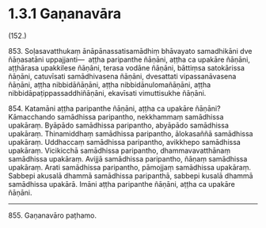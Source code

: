 

# 1.3.1 Gaṇanavāra




(152.)

853\. Soḷasavatthukaṃ ānāpānassatisamādhiṃ bhāvayato samadhikāni dve ñāṇasatāni uppajjanti—  aṭṭha paripanthe ñāṇāni, aṭṭha ca upakāre ñāṇāni, aṭṭhārasa upakkilese ñāṇāni, terasa vodāne ñāṇāni, bāttiṃsa satokārissa ñāṇāni, catuvīsati samādhivasena ñāṇāni, dvesattati vipassanāvasena ñāṇāni, aṭṭha nibbidāñāṇāni, aṭṭha nibbidānulomañāṇāni, aṭṭha nibbidāpaṭippassaddhiñāṇāni, ekavīsati vimuttisukhe ñāṇāni.

854\. Katamāni aṭṭha paripanthe ñāṇāni, aṭṭha ca upakāre ñāṇāni? Kāmacchando samādhissa paripantho, nekkhammaṃ samādhissa upakāraṃ. Byāpādo samādhissa paripantho, abyāpādo samādhissa upakāraṃ. Thinamiddhaṃ samādhissa paripantho, ālokasaññā samādhissa upakāraṃ. Uddhaccaṃ samādhissa paripantho, avikkhepo samādhissa upakāraṃ. Vicikicchā samādhissa paripantho, dhammavavatthānaṃ samādhissa upakāraṃ. Avijjā samādhissa paripantho, ñāṇaṃ samādhissa upakāraṃ. Arati samādhissa paripantho, pāmojjaṃ samādhissa upakāraṃ. Sabbepi akusalā dhammā samādhissa paripanthā, sabbepi kusalā dhammā samādhissa upakārā. Imāni aṭṭha paripanthe ñāṇāni, aṭṭha ca upakāre ñāṇāni.

---

855\. Gaṇanavāro paṭhamo.






